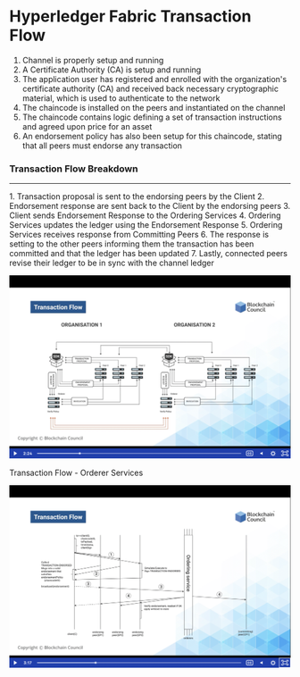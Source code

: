# Hyperledger Fabric Transaction Flow

1.  Channel is properly setup and running
2.  A Certificate Authority (CA) is setup and running
3.  The application user has registered and enrolled with the organization's certificate authority (CA) and received back necessary cryptographic material, which is used to authenticate to the network
4.  The chaincode is installed on the peers and instantiated on the channel
5.  The chaincode contains logic defining a set of transaction instructions and agreed upon price for an asset
6.  An endorsement policy has also been setup for this chaincode, stating that all peers must endorse any transaction


### Transaction Flow Breakdown
<hr />
1.  Transaction proposal is sent to the endorsing peers by the Client
2.  Endorsement response are sent back to the Client by the endorsing peers
3.  Client sends Endorsement Response to the Ordering Services
4.  Ordering Services updates the ledger using the Endorsement Response
5.  Ordering Services receives response from Committing Peers
6.  The response is setting to the other peers informing them the transaction has been committed and that the ledger has been updated
7.  Lastly, connected peers revise their ledger to be in sync with the channel ledger

<!--![HLF](img/hlf-transaction-flow.png)--> 
<p>
<img src="img/hlf-transaction-flow.png"  width="600">
</p>

<div style="border-bottom:1px;">Transaction Flow - Orderer Services</div>
<!--![HLF](img/hlf-transaction-flow-orderer.png)-->
<p>
<img src="img/hlf-transaction-flow-orderer.png"  width="600">
</p>
